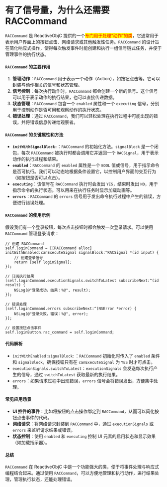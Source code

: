# 有了信号量，为什么还需要RACCommand

`RACCommand` 是 ReactiveObjC 提供的一个<mark style="color:red;">专门用于处理“动作”的类</mark>，它通常用于表示用户界面上的按钮点击、网络请求或其他触发性任务。`RACCommand` 的设计旨在简化响应式操作，使得每次触发事件时能创建和执行一组信号链式任务，并便于管理事件的执行状态。

#### `RACCommand` 的主要作用

1. **管理动作**：`RACCommand` 用于表示一个动作（Action），如按钮点击等。它可以封装与动作相关的信号和状态管理。
2. **信号控制**：每次执行动作时，`RACCommand` 都会创建一个新的信号。这个信号可以用于表示动作的执行结果，也可以直接传递数据。
3. **状态管理**：`RACCommand` 包含一个 `enabled` 属性和一个 `executing` 信号，分别用于控制动作是否可用和观察动作的执行状态。
4. **错误处理**：通过 `RACCommand`，我们可以轻松处理在执行过程中可能出现的错误，并将错误信息传递给观察者。

#### `RACCommand` 的关键属性和方法

* **`initWithSignalBlock:`**：`RACCommand` 的初始化方法。`signalBlock` 是一个闭包，每次 `RACCommand` 被执行时都会调用它并返回一个 `RACSignal`，用于表示动作的执行过程和结果。
* **`enabled`**：`RACCommand` 的 `enabled` 属性是一个 `BOOL` 值或信号，用于指示命令是否可执行。我们可以动态地根据条件设置它，以控制用户界面的交互行为（如按钮是否可以点击）。
* **`executing`**：该信号在 `RACCommand` 执行时会发出 `YES`，结束时发出 `NO`，用于指示命令的执行状态。可以用来在执行任务时显示加载动画等。
* **`errors`**：`RACCommand` 的 `errors` 信号用于发出命令执行过程中产生的错误，方便进行错误处理。

#### `RACCommand` 的使用示例

假设我们有一个登录按钮，每次点击按钮时都会触发一次登录请求。可以使用 `RACCommand` 管理登录请求：

```objc
// 创建 RACCommand
self.loginCommand = [[RACCommand alloc] initWithEnabled:canExecuteSignal signalBlock:^RACSignal *(id input) {
    // 创建登录信号
    return [self loginSignal];
}];

// 订阅执行结果
[self.loginCommand.executionSignals.switchToLatest subscribeNext:^(id result) {
    NSLog(@"登录成功，结果：%@", result);
}];

// 错误处理
[self.loginCommand.errors subscribeNext:^(NSError *error) {
    NSLog(@"登录失败，错误：%@", error);
}];

// 设置按钮点击事件
self.loginButton.rac_command = self.loginCommand;
```

#### 代码解析

* `initWithEnabled:signalBlock:`：`RACCommand` 初始化时传入了 `enabled` 条件和 `signalBlock`，确保按钮只有在 `canExecuteSignal` 为 `YES` 时才可点击。
* `executionSignals.switchToLatest`：`executionSignals` 会发送每次执行产生的信号，通过 `switchToLatest` 获取最新的执行结果。
* `errors`：如果请求过程中出现错误，`errors` 信号会将错误发出，方便集中处理。

#### 常见应用场景

* **UI 控件的事件**：比如将按钮的点击操作绑定到 `RACCommand`，从而可以简化按钮点击事件的代码。
* **网络请求**：将网络请求封装到 `RACCommand` 中，通过 `executionSignals` 或 `errors` 来监听请求结果或错误。
* **状态控制**：使用 `enabled` 和 `executing` 控制 UI 元素的启用状态和显示效果（如加载指示器）。

#### 总结

`RACCommand` 在 ReactiveObjC 中是一个功能强大的类，便于将事件处理与响应式编程结合起来。通过使用 `RACCommand`，可以方便地管理和执行动作，进行结果处理，管理执行状态，还能处理错误。
